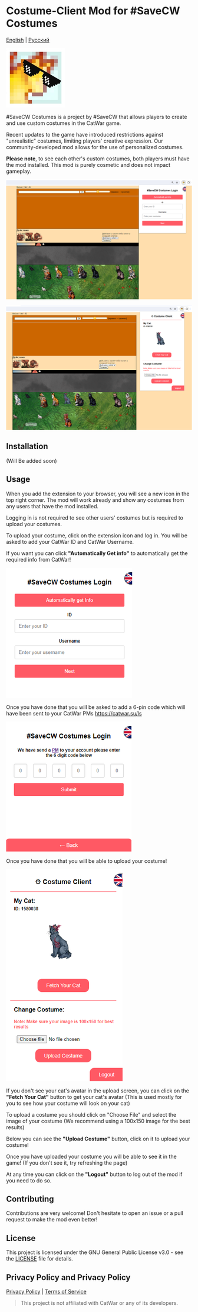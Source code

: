 # Costume-Client Mod for #SaveCW Costumes

[English](./README_EN.md) | [Русский](../README.md)

![#SaveCW Costumes](../icons/icon.png)

#SaveCW Costumes is a project by #SaveCW that allows players to create and use custom costumes in the CatWar game. <br> 

Recent updates to the game have introduced restrictions against "unrealistic" costumes, limiting players' creative expression. Our community-developed mod allows for the use of personalized costumes. 
<br>

<b>Please note</b>, to see each other's custom costumes, both players must have the mod installed. This mod is purely cosmetic and does not impact gameplay.


![Not LoggedIn Screen](../Screenshot/NoLoginEN.PNG)

![LoggedIn Screen](../Screenshot/LoggedInEN.PNG)

## Installation

(Will Be added soon)

## Usage

When you add the extension to your browser, you will see a new icon in the top right corner. The mod will work already and show any costumes from any users that have the mod installed. 

Logging in is not required to see other users' costumes but is required to upload your costumes.

To upload your costume, click on the extension icon and log in. You will be asked to add your CatWar ID and CatWar Username.

If you want you can click **"Automatically Get info"** to automatically get the required info from CatWar!

![Login Screen](../Screenshot/loginpageEN.PNG)

Once you have done that you will be asked to add a 6-pin code which will have been sent to your CatWar PMs https://catwar.su/ls

![Verification Screen](../Screenshot/verificationEN.PNG)

Once you have done that you will be able to upload your costume!

![Upload Screen](../Screenshot/uploadEN.PNG)

If you don't see your cat's avatar in the upload screen, you can click on the **"Fetch Your Cat"** button to get your cat's avatar (This is used mostly for you to see how your costume will look on your cat)

To upload a costume you should click on "Choose File" and select the image of your costume (We recommend using a 100x150 image for the best results)

Below you can see the **"Upload Costume"** button, click on it to upload your costume! 

Once you have uploaded your costume you will be able to see it in the game! (If you don't see it, try refreshing the page)

At any time you can click on the **"Logout"** button to log out of the mod if you need to do so.


## Contributing

Contributions are very welcome! Don't hesitate to open an issue or a pull request to make the mod even better!

## License

This project is licensed under the GNU General Public License v3.0 - see the [LICENSE](LICENSE) file for details.

## Privacy Policy and Privacy Policy
[Privacy Policy](https://cat.arisamiga.rocks/guidelines) | [Terms of Service](https://cat.arisamiga.rocks/privacy)


> This project is not affiliated with CatWar or any of its developers.
